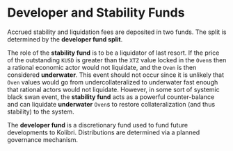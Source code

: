 # Developer and Stability Funds

Accrued stability and liquidation fees are deposited in two funds. The split is determined by the **developer fund split**.

The role of the **stability fund** is to be a liquidator of last resort. If the price of the outstanding `KUSD` is greater than the `XTZ` value locked in the `Oven`s then a rational economic actor would not liquidate, and the `Oven` is then considered **underwater**. This event should not occur since it is unlikely that `Oven` values would go from undercollateralized to underwater fast enough that rational actors would not liquidate. However, in some sort of systemic black swan event, the **stability fund** acts as a powerful counter-balance and can liquidate **underwater** `Oven`s to restore collateralization (and thus stability) to the system.

The **developer fund** is a discretionary fund used to fund future developments to Kolibri. Distributions are determined via a planned governance mechanism.
